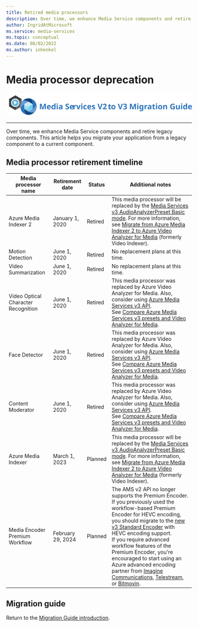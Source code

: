 ```yaml
---
title: Retired media processors
description: Over time, we enhance Media Service components and retire legacy components. This article helps you migrate your application from a legacy component to a current component.
author: IngridAtMicrosoft
ms.service: media-services
ms.topic: conceptual
ms.date: 08/02/2022
ms.author: inhenkel
---
```


# Media processor deprecation

![migration guide logo](./media/migration-guide/azure-media-services-logo-migration-guide.svg)

<hr color="#5ea0ef" size="10">

Over time, we enhance Media Service components and retire legacy components. This article helps you migrate your application from a legacy component to a current component.

## Media processor retirement timeline

| **Media processor name** | **Retirement date** | **Status** | **Additional notes** |
| --- | --- | --- | --- |
| Azure Media Indexer 2 | January 1, 2020 | Retired | This media processor will be replaced by the [Media Services v3 AudioAnalyzerPreset Basic mode](analyze-video-audio-files-concept.md). For more information, see [Migrate from Azure Media Indexer 2 to Azure Video Analyzer for Media](../previous/migrate-indexer-v1-v2.md) (formerly Video Indexer). |
| Motion Detection | June 1, 2020| Retired | No replacement plans at this time. |
| Video Summarization |June 1, 2020| Retired | No replacement plans at this time.|
| Video Optical Character Recognition | June 1, 2020 | Retired | This media processor was replaced by Azure Video Analyzer for Media. Also, consider using [Azure Media Services v3 API](../latest/analyze-video-audio-files-concept.md). <br/>See [Compare Azure Media Services v3 presets and Video Analyzer for Media](/azure/azure-video-analyzer/video-analyzer-for-media-docs/video-analyzer-for-media-docs/compare-video-indexer-with-media-services-presets). |
| Face Detector | June 1, 2020 | Retired | This media processor was replaced by Azure Video Analyzer for Media. Also, consider using [Azure Media Services v3 API](analyze-video-audio-files-concept.md). <br/>See [Compare Azure Media Services v3 presets and Video Analyzer for Media](/azure/azure-video-analyzer/video-analyzer-for-media-docs/video-analyzer-for-media-docs/compare-video-indexer-with-media-services-presets). |
| Content Moderator | June 1, 2020 | Retired | This media processor was replaced by Azure Video Analyzer for Media. Also, consider using [Azure Media Services v3 API](analyze-video-audio-files-concept.md). <br/>See [Compare Azure Media Services v3 presets and Video Analyzer for Media](/azure/azure-video-analyzer/video-analyzer-for-media-docs/video-analyzer-for-media-docs/compare-video-indexer-with-media-services-presets). |
| Azure Media Indexer | March 1, 2023 | Planned | This media processor will be replaced by the [Media Services v3 AudioAnalyzerPreset Basic mode](analyze-video-audio-files-concept.md). For more information, see [Migrate from Azure Media Indexer 2 to Azure Video Analyzer for Media](../previous/migrate-indexer-v1-v2.md) (formerly Video Indexer). |
| Media Encoder Premium Workflow | February 29, 2024 | Planned | The AMS v2 API no longer supports the Premium Encoder. If you previously used the workflow-based Premium Encoder for HEVC encoding, you should migrate to the [new v3 Standard Encoder](encode-media-encoder-standard-formats-reference.md) with HEVC encoding support. <br/> If you require advanced workflow features of the Premium Encoder, you're encouraged to start using an Azure advanced encoding partner from [Imagine Communications](https://imaginecommunications.com/), [Telestream](https://telestream.net), or [Bitmovin](https://bitmovin.com). |

## Migration guide

Return to the [Migration Guide introduction](migrate-v-2-v-3-migration-introduction.md).